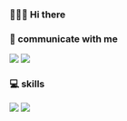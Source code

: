 ### 👨🏻‍💻 Hi there 


### 📮 communicate with me
<img src="https://img.shields.io/badge/ksh910124@gmail.com-F44336?style=flat-square&logo=gmail&logoColor=white"/> <img src="https://img.shields.io/badge/https://hunffy.tistory.com-F7901E?style=flat-square&logo=mdBook&logoColor=white" />

### 💻 skills
<img src="https://img.shields.io/badge/React-61DAFB?style=flat-square&logo=React&logoColor=white"/> <img src="https://img.shields.io/badge/Typescript-3178C6?style=flat-square&logo=Typescript&logoColor=white"/>
###


<!--
**hunffy/hunffy** is a ✨ _special_ ✨ repository because its `README.md` (this file) appears on your GitHub profile.

Here are some ideas to get you started:

- 🔭 I’m currently working on ...
- 🌱 I’m currently learning ...
- 👯 I’m looking to collaborate on ...
- 🤔 I’m looking for help with ...
- 💬 Ask me about ...
- 📫 How to reach me: ...
- 😄 Pronouns: ...
- ⚡ Fun fact: ...
-->
